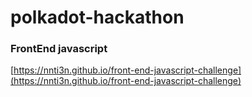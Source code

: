 # polkadot-hackathon

### FrontEnd javascript

[https://nnti3n.github.io/front-end-javascript-challenge](https://nnti3n.github.io/front-end-javascript-challenge)